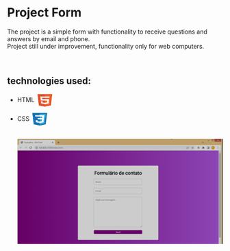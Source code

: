 <h1>Project Form</h1>
  <p>The project is a simple form with functionality to receive questions and answers by email and phone. <br>
Project still under improvement, functionality only for web computers.</p>
<br>
<h2>technologies used:</h2>
<ul>
  <li><p>HTML  <img align="center" alt="image-HTML" height="30" width="40" src="https://raw.githubusercontent.com/devicons/devicon/master/icons/html5/html5-original.svg">
 </p></li>
  <li><p>CSS  <img align="center" alt="image-CSS" height="30" width="40" src="https://raw.githubusercontent.com/devicons/devicon/master/icons/css3/css3-original.svg"></p></li>
  <br>
  <img src="https://github.com/RuanCristoffer/first-form/blob/master/assets/image%20form%20web.png">
